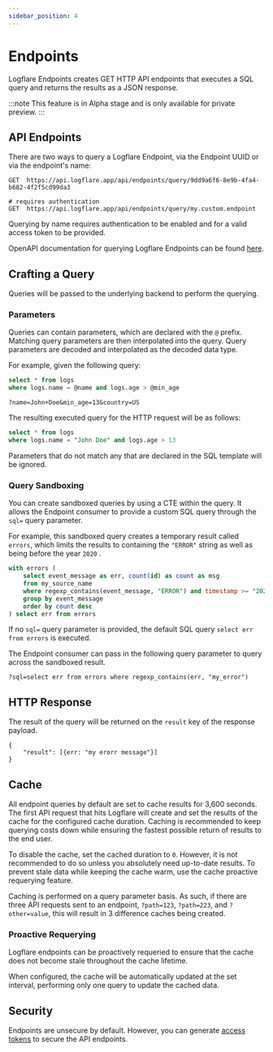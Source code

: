 ```yaml
---
sidebar_position: 4
---
```


# Endpoints

Logflare Endpoints creates GET HTTP API endpoints that executes a SQL query and returns the results as a JSON response.

:::note
This feature is in Alpha stage and is only available for private preview.
:::

## API Endpoints

There are two ways to query a Logflare Endpoint, via the Endpoint UUID or via the endpoint's name:

```
GET  https://api.logflare.app/api/endpoints/query/9dd9a6f6-8e9b-4fa4-b682-4f2f5cd99da3

# requires authentication
GET  https://api.logflare.app/api/endpoints/query/my.custom.endpoint
```

Querying by name requires authentication to be enabled and for a valid access token to be provided.

OpenAPI documentation for querying Logflare Endpoints can be found [here](https://logflare.app/swaggerui#/Public).

## Crafting a Query

Queries will be passed to the underlying backend to perform the querying.

### Parameters

Queries can contain parameters, which are declared with the `@` prefix. Matching query parameters are then interpolated into the query. Query parameters are decoded and interpolated as the decoded data type.

For example, given the following query:

```sql
select * from logs
where logs.name = @name and logs.age > @min_age
```

```text
?name=John+Doe&min_age=13&country=US
```

The resulting executed query for the HTTP request will be as follows:

```sql
select * from logs
where logs.name = "John Doe" and logs.age > 13
```

Parameters that do not match any that are declared in the SQL template will be ignored.

### Query Sandboxing

You can create sandboxed queries by using a CTE within the query. It allows the Endpoint consumer to provide a custom SQL query through the `sql=` query parameter.

For example, this sandboxed query creates a temporary result called `errors`, which limits the results to containing the `"ERROR"` string as well as being before the year `2020` .

```sql
with errors (
    select event_message as err, count(id) as count as msg
    from my_source_name
    where regexp_contains(event_message, "ERROR") and timestamp >= "2020-01-01"
    group by event_message
    order by count desc
) select err from errors

```

If no `sql=` query parameter is provided, the default SQL query `select err from errors` is executed.

The Endpoint consumer can pass in the following query parameter to query across the sandboxed result.

```text
?sql=select err from errors where regexp_contains(err, "my_error")
```

## HTTP Response

The result of the query will be returned on the `result` key of the response payload.

```
{
    "result": [{err: "my erorr message"}]
}
```

## Cache

All endpoint queries by default are set to cache results for 3,600 seconds. The first API request that hits Logflare will create and set the results of the cache for the configured cache duration. Caching is recommended to keep querying costs down while ensuring the fastest possible return of results to the end user.

To disable the cache, set the cached duration to `0`. However, it is not recommended to do so unless you absolutely need up-to-date results. To prevent stale data while keeping the cache warm, use the cache proactive requerying feature.

Caching is performed on a query parameter basis. As such, if there are three API requests sent to an endpoint, `?path=123`, `?path=223`, and `?other=value`, this will result in 3 difference caches being created.

### Proactive Requerying

Logflare endpoints can be proactively requeried to ensure that the cache does not become stale throughout the cache lifetime.

When configured, the cache will be automatically updated at the set interval, performing only one query to update the cached data.

## Security

Endpoints are unsecure by default. However, you can generate [access tokens](/concepts/access-tokens) to secure the API endpoints.
